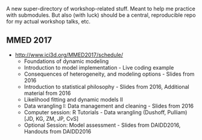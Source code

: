 A new super-directory of workshop-related stuff. Meant to help me practice with submodules. But also (with luck) should be a central, reproducible repo for my actual workshop talks, etc.

## MMED 2017

* http://www.ici3d.org/MMED2017/schedule/
	* Foundations of dynamic modeling 
	* Introduction to model implementation  - Live coding example
	* Consequences of heterogeneity, and modeling options  - Slides from 2016
	* Introduction to statistical philosophy  - Slides from 2016, Additional material from 2016
	* Likelihood fitting and dynamic models II 
	* Data wrangling I: Data management and cleaning  - Slides from 2016
	* Computer session: R Tutorials - Data wrangling (Dushoff, Pulliam) [JD, KG, ZM, JP, CvS]
	* Optional Session: Model assessment  - Slides from DAIDD2016, Handouts from DAIDD2016

